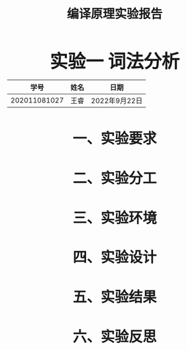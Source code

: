 <center><h1>编译原理实验报告

<center><h2>实验一 词法分析

| 学号         | 姓名 | 日期          |
| ------------ | ---- | ------------- |
| 202011081027 | 王睿 | 2022年9月22日 |

<h3>一、实验要求



<h3>二、实验分工



<h3>三、实验环境



<h3>四、实验设计



<h3>五、实验结果



<h3>六、实验反思